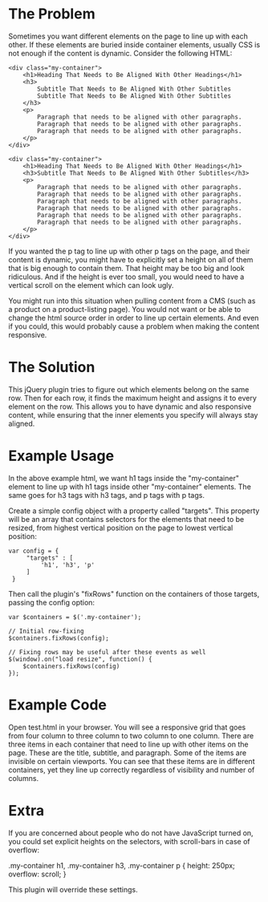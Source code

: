 The Problem
===========

Sometimes you want different elements on the page to line up with each other. If these elements are buried inside container elements, usually CSS is not enough if the content is dynamic. Consider the following HTML:

    <div class="my-container">
        <h1>Heading That Needs to Be Aligned With Other Headings</h1>
        <h3>
            Subtitle That Needs to Be Aligned With Other Subtitles
            Subtitle That Needs to Be Aligned With Other Subtitles
        </h3>
        <p>
            Paragraph that needs to be aligned with other paragraphs.
            Paragraph that needs to be aligned with other paragraphs.
            Paragraph that needs to be aligned with other paragraphs.
        </p>
    </div>
    
    <div class="my-container">
        <h1>Heading That Needs to Be Aligned With Other Headings</h1>
        <h3>Subtitle That Needs to Be Aligned With Other Subtitles</h3>
        <p>
            Paragraph that needs to be aligned with other paragraphs.
            Paragraph that needs to be aligned with other paragraphs.
            Paragraph that needs to be aligned with other paragraphs.
            Paragraph that needs to be aligned with other paragraphs.
            Paragraph that needs to be aligned with other paragraphs.
            Paragraph that needs to be aligned with other paragraphs.
        </p>
    </div>
    
If you wanted the p tag to line up with other p tags on the page, and their content is dynamic, you might have to explicitly set a height on all of them that is big enough to contain them. That height may be too big and look ridiculous. And if the height is ever too small, you would need to have a vertical scroll on the element which can look ugly.

You might run into this situation when pulling content from a CMS (such as a product on a product-listing page). You would not want or be able to change the html source order in order to line up certain elements. And even if you could, this would probably cause a problem when making the content responsive.

The Solution
============

This jQuery plugin tries to figure out which elements belong on the same row. Then for each row, it finds the maximum height and assigns it to every element on the row. This allows you to have dynamic and also responsive content, while ensuring that the inner elements you specify will always stay aligned.

Example Usage
=============

In the above example html, we want h1 tags inside the "my-container" element to line up with h1 tags inside other "my-container" elements. The same goes for h3 tags with h3 tags, and p tags with p tags.

Create a simple config object with a property called "targets". This property will be an array that contains selectors for the elements that need to be resized, from highest vertical position on the page to lowest vertical position:

    var config = {
         "targets" : [
             'h1', 'h3', 'p'
         ]
     }
     
Then call the plugin's "fixRows" function on the containers of those targets, passing the config option:
     
    var $containers = $('.my-container');
    
    // Initial row-fixing
    $containers.fixRows(config);
    
    // Fixing rows may be useful after these events as well
    $(window).on("load resize", function() { 
        $containers.fixRows(config)
    });


Example Code
============

Open test.html in your browser. You will see a responsive grid that goes from four column to three column to two column to one column. There are three items in each container that need to line up with other items on the page. These are the title, subtitle, and paragraph. Some of the items are invisible on certain viewports. You can see that these items are in different containers, yet they line up correctly regardless of visibility and number of columns.

Extra
=====

If you are concerned about people who do not have JavaScript turned on, you could set explicit heights on the selectors, with scroll-bars in case of overflow:

.my-container h1, .my-container h3, .my-container p {
    height: 250px;
    overflow: scroll;
}

This plugin will override these settings.
